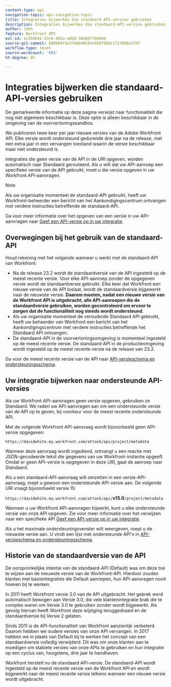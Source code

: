 ```yaml
---
content-type: api
navigation-topic: api-navigation-topic
title: Integraties bijwerken die standaard-API-versies gebruiken
description: Integraties bijwerken die standaard-API-versies gebruiken
author: John
feature: Workfront API
exl-id: ac394b41-63cb-481a-a858-30d8d7f840bb
source-git-commit: 889084f9a3740b40c84c658f9b0c17270b0a37d7
workflow-type: tm+mt
source-wordcount: '693'
ht-degree: 0%

---
```


# Integraties bijwerken die standaard-API-versies gebruiken

<!-- This article is going to need a complete revamp or to be removed-->

<span class="preview">De gemarkeerde informatie op deze pagina verwijst naar functionaliteit die nog niet algemeen beschikbaar is. Deze optie is alleen beschikbaar in de omgeving van de voorvertoningssandbox.</span>

We publiceren twee keer per jaar nieuwe versies van de Adobe Workfront API. Elke versie wordt ondersteund gedurende drie jaar na de release, met een extra jaar in een vervangen toestand waarin de versie beschikbaar maar niet ondersteund is.

Integraties die geen versie van de API in de URI opgeven, worden automatisch naar Standaard gerouteerd. Als u wilt dat uw API-aanroep een specifieke versie van de API gebruikt, moet u die versie opgeven in uw Workfront API-aanvragen.

>[!NOTE]
>
>Als uw organisatie momenteel de standaard-API gebruikt, heeft uw Workfront-beheerder een bericht van het Aankondigingscentrum ontvangen met verdere instructies betreffende de standaard-API.


<!--
Integrations that do not specify a version of the API in the URI are automatically routed to Default, which has been deprecated. In order for your Workfront integrations to be valid, you must specify a supported API version in your Workfront API requests.
-->

Ga voor meer informatie over het opgeven van een versie in uw API-aanvragen naar [Geef een API-versie op in uw integratie](../../wf-api/api/specify-api-version-integrations.md).

## Overwegingen bij het gebruik van de standaard-API

Houd rekening met het volgende wanneer u werkt met de standaard-API van Workfront:

* Na de release 23.2 wordt de standaardversie van de API ingesteld op de meest recente versie. Voor elke API-aanroep zonder de opgegeven versie wordt de standaardversie gebruikt. Elke keer dat Workfront een nieuwe versie van de API loslaat, wordt de standaardversie bijgewerkt naar de nieuwste versie. **Daarom moeten, nadat een nieuwe versie van de Workfront API is uitgebracht, alle API-aanroepen die de standaardversie gebruiken, worden gecontroleerd om ervoor te zorgen dat de functionaliteit nog steeds wordt ondersteund**.
* Als uw organisatie momenteel de verouderde Standaard API gebruikt, heeft uw beheerder van Workfront een bericht van het Aankondigingscentrum met verdere instructies betreffende het Standaard API ontvangen.
* <span class="preview">De standaard-API in de voorvertoningsomgeving is momenteel ingesteld op de meest recente versie. De standaard-API in de productieomgeving wordt ingesteld op de meest recente versie na de release van 23.2.</span>

Ga voor de meest recente versie van de API naar [API-versieschema en ondersteuningsschema](../../wf-api/api/api-version-support-schedule.md).

<!--

## Deprecating Default

In an effort to improve the Workfront API, we are in the process of removing older API versions that have exceeded our support window of three years. One of these versions is Version 2, to which Default is mapped. This version was released in 2010, and much of the logic supported in the Attask/Workfront application at that time either no longer exists or has substantially changed.

We deprecated Default in July 2017, and we will no longer designate a specific version of the API to be the default version. Instead, all Workfront API requests must specify a specific API version.

>[!IMPORTANT]
>
> By July 1, 2018 all of your Workfront integrations that use Default must be updated to call a specific supported API version. After that date, all of your Workfront API requests used by integrations that do not specify a version will fail.

To learn about the Workfront deprecation cadence, see [API versioning and support schedule](../../wf-api/api/api-version-support-schedule.md).

-->

## Uw integratie bijwerken naar ondersteunde API-versies

Als uw Workfront API-aanvragen geen versie opgeven, gebruiken ze Standaard. We raden uw API-aanvragen aan om een ondersteunde versie van de API op te geven, bij voorkeur voor de meest recente ondersteunde API.

Met de volgende Workfront API-aanvraag wordt bijvoorbeeld geen API-versie opgegeven:

`https://davidwhite.my.workfront.com/attask/api/project/metadata`

Wanneer deze aanvraag wordt ingediend, ontvangt u een reactie met JSON-gecodeerde tekst die gegevens van uw Workfront-instantie opgeeft. Omdat er geen API-versie is opgegeven in deze URI, gaat de aanroep naar Standaard.

Als u een standaard-API-aanvraag wilt omzetten in een versie-API-aanvraag, roept u gewoon een ondersteunde API-versie aan. De volgende URI vraagt bijvoorbeeld versie 15:

`https://davidwhite.my.workfront.com/attask/api/`**v15.0**`/project/metadata`

Wanneer u uw Workfront API-aanvragen bijwerkt, kunt u elke ondersteunde versie van onze API opgeven. Zie voor meer informatie over het verwijzen naar een specifieke API [Geef een API-versie op in uw integratie](../../wf-api/api/specify-api-version-integrations.md).

Als u het maximale ondersteuningsvenster wilt weergeven, roept u de nieuwste versie aan. U vindt een lijst met ondersteunde API&#39;s in [API-versieschema en ondersteuningsschema](../../wf-api/api/api-version-support-schedule.md).

## Historie van de standaardversie van de API

De oorspronkelijke intentie van de standaard-API (Default) was om deze toe te wijzen aan de nieuwste versie van de Workfront-API. Hierdoor zouden klanten met basisintegraties die Default aanriepen, hun API-aanvragen nooit hoeven bij te werken.

In 2011 heeft Workfront versie 3.0 van de API uitgebracht. Het gebrek werd automatisch bewogen aan Versie 3.0, die vele klantenintegratie brak die te complex waren om Versie 3.0 te gebruiken zonder wordt bijgewerkt. Als gevolg hiervan heeft Workfront deze wijziging teruggedraaid en de standaardversie bij Versie 2 gelaten.

Sinds 2011 is de API-functionaliteit van Workfront aanzienlijk verbeterd. Daarom hebben we oudere versies van onze API vervangen. In 2017 hebben we in plaats van Default bij te werken het concept van een standaardversie volledig verwijderd. Dit was om onze klanten aan te moedigen om stabiele versies van onze APIs te gebruiken en hun integratie op een cyclus van, hoogstens, drie jaar te handhaven.

Workfront herstelt nu de standaard API-versie. De standaard-API wordt ingesteld op de meest recente versie van de Workfront API en wordt bijgewerkt naar de meest recente versie telkens wanneer een nieuwe versie wordt uitgebracht.

